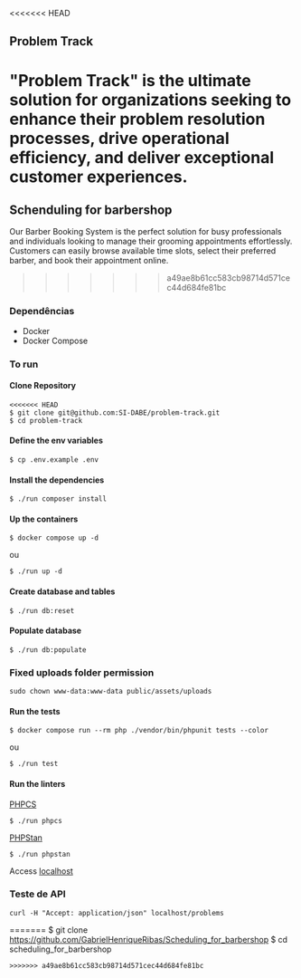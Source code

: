 <<<<<<< HEAD
## Problem Track

"Problem Track" is the ultimate solution for organizations seeking to enhance their problem resolution processes, drive operational efficiency, and deliver exceptional customer experiences.
=======
## Schenduling for barbershop

Our Barber Booking System is the perfect solution for busy professionals and individuals looking to manage their grooming appointments effortlessly. Customers can easily browse available time slots, select their preferred barber, and book their appointment online.
>>>>>>> a49ae8b61cc583cb98714d571cec44d684fe81bc

### Dependências

- Docker
- Docker Compose

### To run

#### Clone Repository

```
<<<<<<< HEAD
$ git clone git@github.com:SI-DABE/problem-track.git
$ cd problem-track
```

#### Define the env variables

```
$ cp .env.example .env
```

#### Install the dependencies

```
$ ./run composer install
```

#### Up the containers

```
$ docker compose up -d
```

ou

```
$ ./run up -d
```

#### Create database and tables

```
$ ./run db:reset
```

#### Populate database

```
$ ./run db:populate
```

### Fixed uploads folder permission

```
sudo chown www-data:www-data public/assets/uploads
```

#### Run the tests

```
$ docker compose run --rm php ./vendor/bin/phpunit tests --color
```

ou

```
$ ./run test
```

#### Run the linters

[PHPCS](https://github.com/PHPCSStandards/PHP_CodeSniffer/)

```
$ ./run phpcs
```

[PHPStan](https://phpstan.org/)

```
$ ./run phpstan
```

Access [localhost](http://localhost)

### Teste de API

```shell
curl -H "Accept: application/json" localhost/problems
```
=======
$ git clone https://github.com/GabrielHenriqueRibas/Scheduling_for_barbershop
$ cd scheduling_for_barbershop
```
>>>>>>> a49ae8b61cc583cb98714d571cec44d684fe81bc
